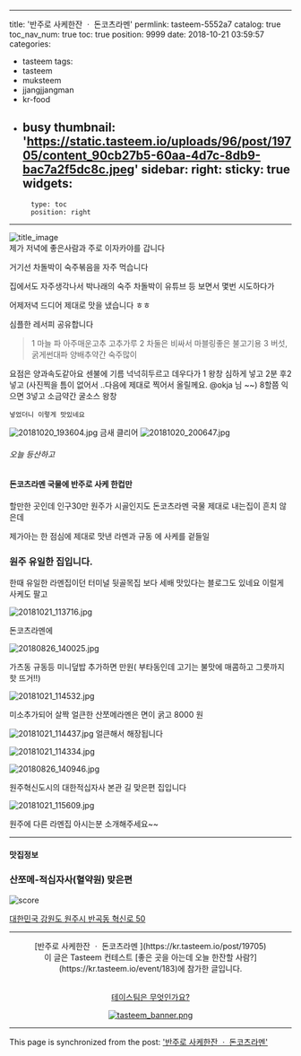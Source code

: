 
---
title: '반주로 사케한잔 ㆍ 돈코츠라멘'
permlink: tasteem-5552a7
catalog: true
toc_nav_num: true
toc: true
position: 9999
date: 2018-10-21 03:59:57
categories:
- tasteem
tags:
- tasteem
- muksteem
- jjangjjangman
- kr-food
- busy
thumbnail: 'https://static.tasteem.io/uploads/96/post/19705/content_90cb27b5-60aa-4d7c-8db9-bac7a2f5dc8c.jpeg'
sidebar:
    right:
        sticky: true
widgets:
    -
        type: toc
        position: right
---


![title_image](https://static.tasteem.io/uploads/96/post/19705/content_90cb27b5-60aa-4d7c-8db9-bac7a2f5dc8c.jpeg)
<br/>
제가 저녁에 좋은사람과 주로 이자카야를 갑니다

거기선 차돌박이 숙주볶음을  자주 먹습니다

집에서도 자주생각나서 
박나래의 숙주 차돌박이 유튜브 등 보면서 몇번 시도하다가

어제저녁 드디어 제대로 맛을 냈습니다 ㅎㅎ

심플한 레서피 공유합니다
>  1 마늘 파 아주매운고추 고추가루
       2  차둘은 비싸서 마블링좋은 불고기용
       3 버섯,  굵게썬대파 양배추약간  숙주많이
       
   요점은 양과속도같아요
   센불에 기름 넉넉히두르고  데우다가
   1  왕창 심하게 넣고 2분 후2넣고  (사진찍을 틈이 없어서 ..다음에 제대로 찍어서 올릴께요. @okja 님 ~~)
   8할쯤 익으면 3넣고 소금약간 굴소스 왕창
    
    넣었더니 이렇게 맛있네요 
    
![20181020_193604.jpg](https://static.tasteem.io/uploads/image/image/90718/ee6e2eb3-4e07-4e6b-bb4c-2acfd34b0b78.jpeg)
금새 클리어
![20181020_200647.jpg](https://static.tasteem.io/uploads/image/image/90720/83920f19-4d37-4706-9dba-551dfe63179c.jpeg)

###### 오늘 등산하고
####  돈코츠라멘 국물에 반주로 사케 한컵만

할만한 곳인데 인구30만 원주가 시골인지도
돈코츠라멘   국물 제대로 내는집이 흔치 않은데 

제가아는 한 점심에
제대로 맛낸 라멘과 규동 에 사케를 겉들일
### 원주 유일한 집입니다.
한때 유일한 라멘집이던 터미널 뒷골목집 보다 세배 맛있다는 블로그도  있네요
이럴게 사케도 팔고

![20181021_113716.jpg](https://static.tasteem.io/uploads/image/image/90732/83920f19-4d37-4706-9dba-551dfe63179c.jpeg)

돈코츠라멘에

![20180826_140025.jpg](https://static.tasteem.io/uploads/image/image/90737/ee6e2eb3-4e07-4e6b-bb4c-2acfd34b0b78.jpeg)

가츠동 규동등 미니덮밥 추가하면 만원( 부타동인데 고기는 불맛에 매콤하고 그릇까지 핫 뜨거!!)

![20181021_114532.jpg](https://static.tasteem.io/uploads/image/image/90741/ee6e2eb3-4e07-4e6b-bb4c-2acfd34b0b78.jpeg)

미소추가되어 살짝 얼큰한 산쪼메라멘은 면이 굵고 8000 원

![20181021_114437.jpg](https://static.tasteem.io/uploads/image/image/90746/ee6e2eb3-4e07-4e6b-bb4c-2acfd34b0b78.jpeg)
얼큰해서 해장됩니다

![20181021_114334.jpg](https://static.tasteem.io/uploads/image/image/90750/83920f19-4d37-4706-9dba-551dfe63179c.jpeg)



![20180826_140946.jpg](https://static.tasteem.io/uploads/image/image/90736/83920f19-4d37-4706-9dba-551dfe63179c.jpeg)

원주혁신도시의 대한적십자사 본관 길 맞은편 집입니다

![20181021_115609.jpg](https://static.tasteem.io/uploads/image/image/90759/ee6e2eb3-4e07-4e6b-bb4c-2acfd34b0b78.jpeg)

원주에 다른 라멘집  아시는분 소개해주세요~~

---------------------
#### 맛집정보
### 산쪼메-적십자사(혈약원) 맞은편
![score](https://static.tasteem.io/images/steem/1Crowns.png)

[대한민국 강원도 원주시 반곡동 혁신로 50](https://kr.tasteem.io/post/19705#map)

-----------------------------------------
<center>[반주로 사케한잔 ㆍ 돈코츠라멘 ](https://kr.tasteem.io/post/19705)
<br/>이 글은 Tasteem 컨테스트
 [좋은 곳을 아는데 오늘 한잔할 사람?](https://kr.tasteem.io/event/183)에 참가한 글입니다.

<br/>[테이스팀은 무엇인가요?](https://kr.tasteem.io/about)

[![tasteem_banner.png](https://static.tasteem.io/images/tasteem_banner_v3.png)](https://kr.tasteem.io)</center>

- - -

This page is synchronized from the post: ['반주로 사케한잔 ㆍ 돈코츠라멘'](https://steemit.com/@raah/tasteem-5552a7)
